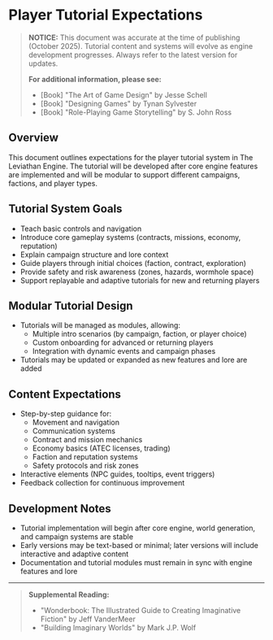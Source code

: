 # Player Tutorial Expectations

> **NOTICE:** This document was accurate at the time of publishing (October 2025). Tutorial content and systems will evolve as engine development progresses. Always refer to the latest version for updates.
>
> **For additional information, please see:**
> - [Book] "The Art of Game Design" by Jesse Schell
> - [Book] "Designing Games" by Tynan Sylvester
> - [Book] "Role-Playing Game Storytelling" by S. John Ross

## Overview
This document outlines expectations for the player tutorial system in The Leviathan Engine. The tutorial will be developed after core engine features are implemented and will be modular to support different campaigns, factions, and player types.

## Tutorial System Goals
- Teach basic controls and navigation
- Introduce core gameplay systems (contracts, missions, economy, reputation)
- Explain campaign structure and lore context
- Guide players through initial choices (faction, contract, exploration)
- Provide safety and risk awareness (zones, hazards, wormhole space)
- Support replayable and adaptive tutorials for new and returning players

## Modular Tutorial Design
- Tutorials will be managed as modules, allowing:
  - Multiple intro scenarios (by campaign, faction, or player choice)
  - Custom onboarding for advanced or returning players
  - Integration with dynamic events and campaign phases
- Tutorials may be updated or expanded as new features and lore are added

## Content Expectations
- Step-by-step guidance for:
  - Movement and navigation
  - Communication systems
  - Contract and mission mechanics
  - Economy basics (ATEC licenses, trading)
  - Faction and reputation systems
  - Safety protocols and risk zones
- Interactive elements (NPC guides, tooltips, event triggers)
- Feedback collection for continuous improvement

## Development Notes
- Tutorial implementation will begin after core engine, world generation, and campaign systems are stable
- Early versions may be text-based or minimal; later versions will include interactive and adaptive content
- Documentation and tutorial modules must remain in sync with engine features and lore

---

> **Supplemental Reading:**
> - "Wonderbook: The Illustrated Guide to Creating Imaginative Fiction" by Jeff VanderMeer
> - "Building Imaginary Worlds" by Mark J.P. Wolf
